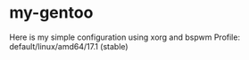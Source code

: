 # my-gentoo
Here is my simple configuration using xorg and bspwm
Profile: default/linux/amd64/17.1 (stable)
